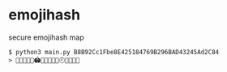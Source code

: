 # emojihash
secure emojihash map
```
$ python3 main.py B8B92Cc1Fbe8E425184769B296BAD43245Ad2C84
> 🌙🔕🏒🍝🥁🏟🐽😳🌲🏈🍁🕘👶😠🧸💙
```
